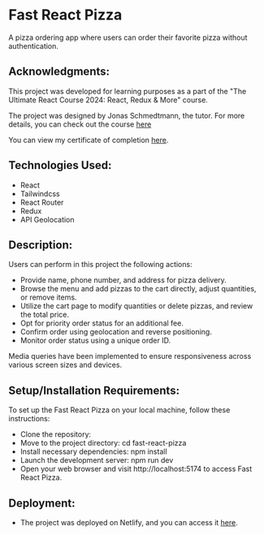 # Fast React Pizza

A pizza ordering app where users can order their favorite pizza without authentication.

## Acknowledgments:

This project was developed for learning purposes as a part of the "The Ultimate React Course 2024: React, Redux & More" course.

The project was designed by Jonas Schmedtmann, the tutor. For more details, you can check out the course [here](https://www.udemy.com/course/the-ultimate-react-course/?couponCode=ST7MT41824)

You can view my certificate of completion [here](https://www.udemy.com/certificate/UC-4f32ebd6-8961-4134-ac7d-fd457cd50766/).

## Technologies Used:

- React
- Tailwindcss
- React Router
- Redux
- API Geolocation

## Description:
Users can perform in this project the following actions: 

- Provide name, phone number, and address for pizza delivery.
- Browse the menu and add pizzas to the cart directly, adjust quantities, or remove items.
- Utilize the cart page to modify quantities or delete pizzas, and review the total price.
- Opt for priority order status for an additional fee.
- Confirm order using geolocation and reverse positioning.
- Monitor order status using a unique order ID.

Media queries have been implemented to ensure responsiveness across various screen sizes and devices.

## Setup/Installation Requirements:

To set up the Fast React Pizza on your local machine, follow these instructions:

- Clone the repository: 
- Move to the project directory: cd fast-react-pizza
- Install necessary dependencies: npm install
- Launch the development server: npm run dev
- Open your web browser and visit http://localhost:5174 to access Fast React Pizza.

## Deployment:

- The project was deployed on Netlify, and you can access it [here](https://fastpizzareactfast.netlify.app/).
